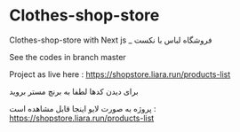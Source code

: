 # Clothes-shop-store

Clothes-shop-store with Next js  _  فروشگاه لباس با نکست 

See the codes in branch master

Project as live here : https://shopstore.liara.run/products-list

برای دیدن کدها لطفا به برنچ مستر بروید 

پروژه به صورت لایو اینجا قابل مشاهده است :  https://shopstore.liara.run/products-list
